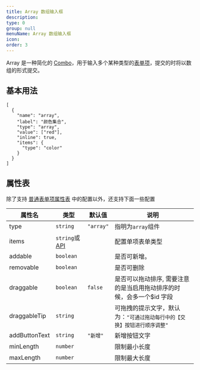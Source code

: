 ```yaml
---
title: Array 数组输入框
description:
type: 0
group: null
menuName: Array 数组输入框
icon:
order: 3
---
```


Array 是一种简化的 [Combo](./combo)，用于输入多个某种类型的[表单项](./formitem)，提交的时将以数组的形式提交。

## 基本用法

```schema: scope="form"
[
  {
    "name": "array",
    "label": "颜色集合",
    "type": "array",
    "value": ["red"],
    "inline": true,
    "items": {
      "type": "color"
    }
  }
]
```

## 属性表

除了支持 [普通表单项属性表](./formitem#%E5%B1%9E%E6%80%A7%E8%A1%A8) 中的配置以外，还支持下面一些配置

| 属性名        | 类型                                      | 默认值    | 说明                                                                     |
| ------------- | ----------------------------------------- | --------- | ------------------------------------------------------------------------ |
| type          | `string`                                  | `"array"` | 指明为`array`组件                                                        |
| items         | `string`或 [API](../../../docs/types/api) |           | 配置单项表单类型                                                         |
| addable       | `boolean`                                 |           | 是否可新增。                                                             |
| removable     | `boolean`                                 |           | 是否可删除                                                               |
| draggable     | `boolean`                                 | `false`   | 是否可以拖动排序, 需要注意的是当启用拖动排序的时候，会多一个\$id 字段    |
| draggableTip  | `string`                                  |           | 可拖拽的提示文字，默认为：`"可通过拖动每行中的【交换】按钮进行顺序调整"` |
| addButtonText | `string`                                  | `"新增"`  | 新增按钮文字                                                             |
| minLength     | `number`                                  |           | 限制最小长度                                                             |
| maxLength     | `number`                                  |           | 限制最大长度                                                             |
